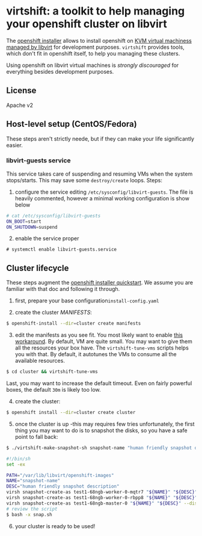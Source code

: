 # virtshift: a toolkit to help managing your openshift cluster on libvirt

The [openshift installer](https://github.com/openshift/installer) allows to install openshift on [KVM virtual machiness managed by libvirt](https://github.com/openshift/installer/blob/master/docs/dev/libvirt/README.md) for development purposes.
`virtshift` provides tools, which don't fit in openshift itself, to help you managing these clusters.

Using openshift on libvirt virtual machines is *strongly* *discouraged* for everything besides development purposes.

## License

Apache v2

## Host-level setup (CentOS/Fedora)

These steps aren't strictly neede, but if they can make your life significantly easier.


### libvirt-guests service
This service takes care of suspending and resuming VMs when the system stops/starts. This may save some `destroy/create` loops.
Steps:
1. configure the service editing `/etc/sysconfig/libvirt-guests`. The file is heavily commented, however a minimal working configuration is show below
```bash
# cat /etc/sysconfig/libvirt-guests
ON_BOOT=start
ON_SHUTDOWN=suspend
```

2. enable the service proper
```
# systemctl enable libvirt-guests.service
```

## Cluster lifecycle

These steps augment the [openshift installer quickstart](https://github.com/openshift/installer/#quick-start). We assume you are familiar with that doc and following it through.

1. first, prepare your base configuration`install-config.yaml`

2. create the cluster *MANIFESTS*: 
```bash
$ openshift-install --dir=cluster create manifests
```

3. edit the manifests as you see fit. You most likely want to enable [this workaround](https://github.com/openshift/installer/blob/master/docs/dev/libvirt/README.md#console-doesnt-come-up).
By default, VM are quite small. You may want to give them all the resources your box have.
The `virtshift-tune-vms` scripts helps you with that. By default, it autotunes the VMs to consume all the available resources.
```bash
$ cd cluster && virtshift-tune-vms
```
Last, you may want to increase the default timeout. Even on fairly powerful boxes, the default `30m` is likely too low.

4. create the cluster:
```bash
$ openshift install --dir=cluster create cluster
```

5. once the cluster is up -this may requires few tries unfortunately, the first thing you may want to do is to snapshot the disks, so you have a safe point to fall back:
```bash
$ ./virtshift-make-snapshot-sh snapshot-name "human friendly snapshot description" | tee snap.sh

#!/bin/sh
set -ex

PATH="/var/lib/libvirt/openshift-images"
NAME="snapshot-name"
DESC="human friendly snapshot description"
virsh snapshot-create-as test1-68ngb-worker-0-mqtr7 "${NAME}" "${DESC}" --diskspec vda,file="${PATH}/test1-68ngb/test1-68ngb-worker-0-mqtr7-overlay00.qcow2" --disk-only --atomic
virsh snapshot-create-as test1-68ngb-worker-0-rbpp8 "${NAME}" "${DESC}" --diskspec vda,file="${PATH}/test1-68ngb/test1-68ngb-worker-0-rbpp8-overlay00.qcow2" --disk-only --atomic
virsh snapshot-create-as test1-68ngb-master-0 "${NAME}" "${DESC}" --diskspec vda,file="${PATH}/test1-68ngb/test1-68ngb-master-0-overlay00.qcow2" --disk-only --atomic
# review the script
$ bash -x snap.sh
```

6. your cluster is ready to be used!
